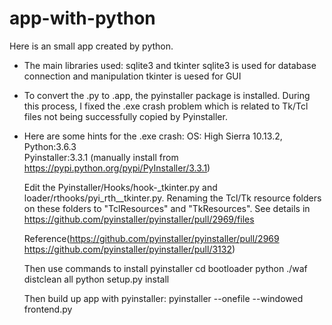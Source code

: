 # app-with-python

Here is an small app created by python.

- The main libraries used: sqlite3 and tkinter
  sqlite3 is used for database connection and manipulation
  tkinter is uesed for GUI

- To convert the .py to .app, the pyinstaller package is installed.
  During this process, I fixed the .exe crash problem which is related to Tk/Tcl files not being successfully copied by Pyinstaller.

- Here are some hints for the .exe crash:
  OS: High Sierra 10.13.2,  Python:3.6.3    
  Pyinstaller:3.3.1 (manually install from https://pypi.python.org/pypi/PyInstaller/3.3.1)
  
  Edit the Pyinstaller/Hooks/hook-_tkinter.py and loader/rthooks/pyi_rth__tkinter.py. Renaming the Tcl/Tk resource folders on these folders to "TclResources" and "TkResources". See details in https://github.com/pyinstaller/pyinstaller/pull/2969/files
  
  Reference(https://github.com/pyinstaller/pyinstaller/pull/2969
  https://github.com/pyinstaller/pyinstaller/pull/3132)
  
  Then use commands to install pyinstaller
    cd bootloader
    python ./waf distclean all
    python setup.py install
    
  Then build up app with pyinstaller: pyinstaller --onefile --windowed frontend.py
  
  

